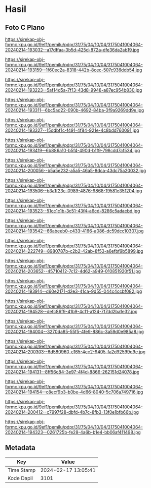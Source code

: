 # Hasil

## Foto C Plano

https://sirekap-obj-formc.kpu.go.id/9ef1/pemilu/pdpr/31/75/04/10/04/3175041004064-20240214-193032--a17dffaa-3b5d-425d-872a-dfe36da2ab19.jpg

https://sirekap-obj-formc.kpu.go.id/9ef1/pemilu/pdpr/31/75/04/10/04/3175041004064-20240214-193159--1f60ec2a-8318-442b-8cec-507c936ddb54.jpg

https://sirekap-obj-formc.kpu.go.id/9ef1/pemilu/pdpr/31/75/04/10/04/3175041004064-20240214-193223--5af14d5a-7f13-43d8-9948-a87ec954b830.jpg

https://sirekap-obj-formc.kpu.go.id/9ef1/pemilu/pdpr/31/75/04/10/04/3175041004064-20240214-193311--6bc5ad22-090b-4692-84ba-3f9a9269dd9e.jpg

https://sirekap-obj-formc.kpu.go.id/9ef1/pemilu/pdpr/31/75/04/10/04/3175041004064-20240214-193327--15ddbf1c-f491-4f84-921e-4c8bdd760091.jpg

https://sirekap-obj-formc.kpu.go.id/9ef1/pemilu/pdpr/31/75/04/10/04/3175041004064-20240214-193419--6b886a10-b5f4-490d-b1f9-798cdd7af534.jpg

https://sirekap-obj-formc.kpu.go.id/9ef1/pemilu/pdpr/31/75/04/10/04/3175041004064-20240214-200056--b5a5e232-a5a5-46a5-8dca-43dc75a20032.jpg

https://sirekap-obj-formc.kpu.go.id/9ef1/pemilu/pdpr/31/75/04/10/04/3175041004064-20240214-193506--b3a1f23c-0989-4876-9868-19581e351204.jpg

https://sirekap-obj-formc.kpu.go.id/9ef1/pemilu/pdpr/31/75/04/10/04/3175041004064-20240214-193523--51cc1c1b-3c51-43f4-a6cd-8286c5adacbd.jpg

https://sirekap-obj-formc.kpu.go.id/9ef1/pemilu/pdpr/31/75/04/10/04/3175041004064-20240214-193542--66abeeb0-c433-4166-a086-dc59dcc10307.jpg

https://sirekap-obj-formc.kpu.go.id/9ef1/pemilu/pdpr/31/75/04/10/04/3175041004064-20240214-222749--8980787b-c2b2-42ab-8f53-a6efbf9b5899.jpg

https://sirekap-obj-formc.kpu.go.id/9ef1/pemilu/pdpr/31/75/04/10/04/3175041004064-20240214-203652--45710412-7c12-4d62-a949-010851920f51.jpg

https://sirekap-obj-formc.kpu.go.id/9ef1/pemilu/pdpr/31/75/04/10/04/3175041004064-20240214-193914--d60e2171-d2e3-41ca-9d55-044c4ccbf082.jpg

https://sirekap-obj-formc.kpu.go.id/9ef1/pemilu/pdpr/31/75/04/10/04/3175041004064-20240214-194528--defc86f9-41b9-4c11-a124-7f7dd2ba1e32.jpg

https://sirekap-obj-formc.kpu.go.id/9ef1/pemilu/pdpr/31/75/04/10/04/3175041004064-20240214-194004--3270da85-55f5-4fe9-886c-3a59d0e985a8.jpg

https://sirekap-obj-formc.kpu.go.id/9ef1/pemilu/pdpr/31/75/04/10/04/3175041004064-20240214-200303--6d580960-c165-4cc2-9405-fa2d92599d9e.jpg

https://sirekap-obj-formc.kpu.go.id/9ef1/pemilu/pdpr/31/75/04/10/04/3175041004064-20240214-194131--8ff56c84-3e97-4f4d-8866-262151d24078.jpg

https://sirekap-obj-formc.kpu.go.id/9ef1/pemilu/pdpr/31/75/04/10/04/3175041004064-20240214-194154--c8ecf9b3-b0be-4d66-8040-5c706a749716.jpg

https://sirekap-obj-formc.kpu.go.id/9ef1/pemilu/pdpr/31/75/04/10/04/3175041004064-20240214-200412--c7997f28-dbfd-4b7c-8fb3-13f0e1bfb66b.jpg

https://sirekap-obj-formc.kpu.go.id/9ef1/pemilu/pdpr/31/75/04/10/04/3175041004064-20240214-194323--0261725b-fe28-4a6b-b1e4-bb06af411498.jpg


## Metadata

| Key        | Value               |
| ---------- | ------------------- |
| Time Stamp | 2024-02-17 13:05:41 |
| Kode Dapil | 3101                |



